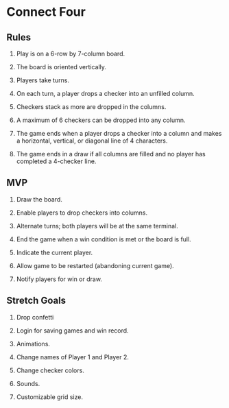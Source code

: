 # Connect Four

## Rules

1. Play  is on a 6-row by 7-column board.

2. The board is oriented vertically.

3. Players take turns.

4. On each turn, a player drops a checker into an unfilled column.

5. Checkers stack as more are dropped in the columns.

6. A maximum of 6 checkers can be dropped into any column.

7. The game ends when a player drops a checker into a column and makes a horizontal, vertical, or diagonal line of 4 characters.

8. The game ends in a draw if all columns are filled and no player has completed a 4-checker line.


## MVP 

1. Draw the board.

2. Enable players to drop checkers into columns.

3. Alternate turns; both players will be at the same terminal.

4. End the game when a win condition is met or the board is full.

5. Indicate the current player.

6. Allow game to be restarted (abandoning current game).

7. Notify players for win or draw.


## Stretch Goals

1. Drop confetti

2. Login for saving games and win record.

3. Animations.

4. Change names of Player 1 and Player 2.

5. Change checker colors.

6. Sounds.

7. Customizable grid size.

